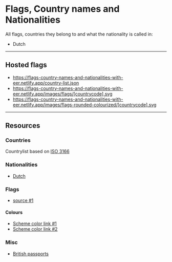 # Flags, Country names and Nationalities

All flags, countries they belong to and what the nationality is called in:

- Dutch

---

## Hosted flags

- https://flags-country-names-and-nationalities-with-eer.netlify.app/country-list.json
- https://flags-country-names-and-nationalities-with-eer.netlify.app/images/flags/[countrycode].svg
- https://flags-country-names-and-nationalities-with-eer.netlify.app/images/flags-rounded-colourized/[countrycode].svg

---

## Resources

### Countries

Countrylist based on [ISO 3166](https://www.iso.org/iso-3166-country-codes.html)

### Nationalities

- [Dutch](https://publicaties.rvig.nl/Landelijke_tabellen)

### Flags

- [source #1](https://catamphetamine.gitlab.io/country-flag-icons/3x2/index.html)

#### Colours

- [Scheme color link #1](https://www.schemecolor.com/color-schemes-of-all-country-flags.php)
- [Scheme color link #2](https://www.schemecolor.com/color/flags)

### Misc

- [British passports](https://www.whatpassport.com/)
